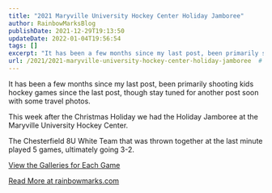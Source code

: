 ```yaml
---
title: "2021 Maryville University Hockey Center Holiday Jamboree"
author: RainbowMarksBlog
publishDate: 2021-12-29T19:13:50
updateDate: 2022-01-04T19:56:54
tags: []
excerpt: "It has been a few months since my last post, been primarily shooting kids hockey games since the last post, though stay tuned for another post soon with some travel photos.  This week after the Christmas Holiday we had the Holiday Jamboree at the Maryville University Hockey Center.  The Chesterfield 8U White Team that was thrown together at the last minute played 5 games, ultimately going 3-2.  View the Galleries for Each Game "
url: /2021/2021-maryville-university-hockey-center-holiday-jamboree  # Use the generated URL with year
---
```

<p>It has been a few months since my last post, been primarily shooting kids hockey games since the last post, though stay tuned for another post soon with some travel photos.</p>  <p>This week after the Christmas Holiday we had the Holiday Jamboree at the Maryville University Hockey Center.</p>  <p>The Chesterfield 8U White Team that was thrown together at the last minute played 5 games, ultimately going 3-2.</p>  <p><a href="https://rainbowmarks.smugmug.com/2021/Hockey/December-Holiday-Jamboree">View the Galleries for Each Game</a></p>  <a href="https://rainbowmarks.com/Events/2021/12/ChesterfieldHockeyHolidayJamboree">Read More at rainbowmarks.com</a>

